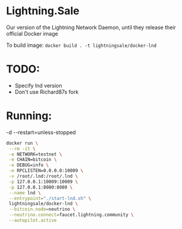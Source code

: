 # Lightning.Sale

Our version of the Lightning Network Daemon, until they release their official Docker image

To build image: `docker build . -t lightningsale/docker-lnd`

# TODO:
 - Specify lnd version
 - Don't use Richard87s fork
 
# Running:
-d --restart=unless-stopped
```bash
docker run \
 --rm -it \
 -e NETWORK=testnet \
 -e CHAIN=bitcoin \
 -e DEBUG=info \
 -e RPCLISTEN=0.0.0.0:10009 \
 -v /root/.lnd:/root/.lnd \
 -p 127.0.0.1:10009:10009 \
 -p 127.0.0.1:8080:8080 \
 --name lnd \
 --entrypoint="./start-lnd.sh" \
 lightningsale/docker-lnd \
 --bitcoin.node=neutrino \
 --neutrino.connect=faucet.lightning.community \
 --autopilot.active
```